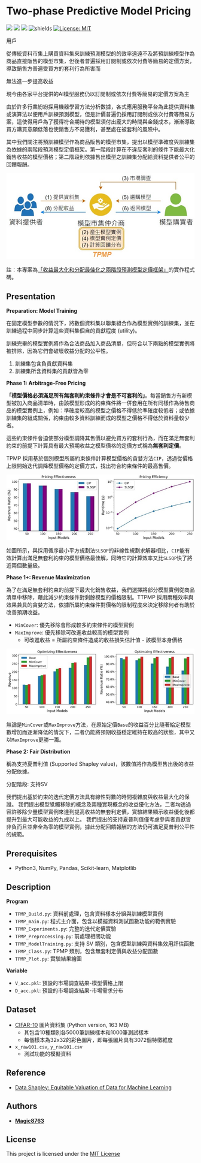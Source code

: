 # Two-phase Predictive Model Pricing
![](https://img.shields.io/github/stars/magic8763/TPMP)
![](https://img.shields.io/github/watchers/magic8763/TPMP)
![](https://img.shields.io/github/forks/magic8763/TPMP)
![shields](https://img.shields.io/badge/python-3.8%2B-blue?style=flat-square)
[![License: MIT](https://img.shields.io/badge/License-MIT-yellow?style=flat-square)](https://opensource.org/licenses/MIT)

用戶

從傳統資料市集上購買資料集來訓練預測模型的的效率遠遠不及將預訓練模型作為商品直接販售的模型市集，但後者普遍採用訂閱制或依次付費等簡易的定價方案，導致銷售方普遍受買方的套利行為所害而

無法進一步提高收益

現今由各家平台提供的AI模型服務仍以訂閱制或依次付費等簡易的定價方案為主

由於許多行業紛紛採用機器學習方法分析數據，各式應用服務平台為此提供資料集或演算法以便用戶訓練預測模型，但是計價普遍仍採用訂閱制或依次付費等簡易方案，這使得用戶為了獲得符合期待的模型須付出龐大的時間與金錢成本，漸漸導致買方購買意願低落也使銷售方不易獲利，甚至處在被套利的風險中。



其中我們關注將預訓練模型作為商品販售的模型市集，提出以模型準確度與訓練集為依據的兩階段預測模型定價框架。第一階段計算在不違反套利的條件下能最大化銷售收益的模型價格；第二階段則依據售出模型之訓練集分配給資料提供者公平的回饋報酬。

![image](https://github.com/Magic8763/TPMP/blob/main/img/model_market.jpg)

註：本專案為[「收益最大化和分配最佳化之兩階段預測模型定價框架」](https://hdl.handle.net/11296/4w3p68)的實作程式碼。

## Presentation
**Preparation: Model Training**

在固定模型參數的情況下，將數個資料集以聯集組合作為模型實例的訓練集，並在訓練過程中同步計算這些資料集個自的貢獻程度 (utility)。

訓練完畢的模型實例將作為合法商品加入商品清單，但符合以下兩點的模型實例將被排除，因為它們會破壞收益分配的公平性。
1. 訓練集包含負貢獻資料集
2. 訓練集所含資料集的貢獻皆為零

**Phase 1: Arbitrage-Free Pricing**

**「模型價格必須滿足所有無套利約束條件才會是不可套利的」**。每當銷售方有新模型被加入商品清單時，由該模型形成的約束條件將一併套用在所有同樣作為待售商品的模型實例上，例如：準確度較高的模型之價格不得低於準確度較低者；或依據訓練集的組成關係，約束由較多資料訓練而成的模型之價格不得低於資料量較少者。

這些約束條件會迫使部分模型調降其售價以避免買方的套利行為，而在滿足無套利約束的前提下計算具有最大預期收益之模型價格的定價方式稱為**無套利定價**。

TPMP 採用基於個別模型所屬約束條件計算模型價格的貪婪方法`CIP`，透過從價格上限開始迭代調降模型價格的定價方式，找出符合約束條件的最高售價。

![image](https://github.com/Magic8763/TPMP/blob/main/img/arbitrage-free_pricing.jpg)

如圖所示，與採用循序最小平方規劃法`SLSQP`的非線性規劃求解器相比，`CIP`能有效計算出滿足無套利約束的模型價格最佳解，同時它的計算效率又比`SLSQP`快了將近兩個數量級。

**Phase 1+: Revenue Maximization**

為了在滿足無套利約束的前提下最大化銷售收益，我們選擇將部分模型實例從商品清單中移除，藉此減少約束條件對剩餘模型的價格限制。TTPMP 採用兩種效率與效果兼具的貪婪方法，依據所屬約束條件對價格的限制程度來決定移除何者有助於改善預期收益。
- `MinCover`: 優先移除會形成較多約束條件的模型實例
- `MaxImprove`: 優先移除可改進收益較高的模型實例
  - 可改進收益 = 所屬約束條件造成的收益損失估計值 - 該模型本身價格

![image](https://github.com/Magic8763/TPMP/blob/main/img/revenue_maximization.jpg)

無論是`MinCover`或`MaxImprove`方法，在原始定價`Base`的收益百分比隨著給定模型數增加而逐漸降低的情況下，二者仍能將預期收益穩定維持在較高的狀態，其中又以`MaxImprove`更勝一籌。

**Phase 2: Fair Distribution**

稱為支持夏普利值 (Supported Shapley value)，該數值將作為模型售出後的收益分配依據。

分配階段: 支持SV

我們提出基於約束的迭代定價方法具有線性對數的時間複雜度與收益最大化的保證。
我們提出模型牴觸移除的概念及兩種實現概念的收益優化方法，二者均透過容許移除少量模型實例來達到提高收益的無套利定價，實驗結果顯示收益優化後都提升到最大可能收益的九成以上。
我們提出的支持夏普利值僅考慮參與者貢獻皆非負而且並非全為零的模型實例，據此分配回饋報酬的方法仍可滿足夏普利公平性的規範。

## Prerequisites
- Python3, NumPy, Pandas, Scikit-learn, Matplotlib

## Description
**Program**
- `TPMP_Build.py`: 資料前處理，包含資料樣本分組與訓練模型實例
- `TPMP_main.py`: 程式主介面，包含以模擬資料測試函數功能的範例實驗
- `TPMP_Experiments.py`: 完整的迭代定價實驗
- `TPMP_Preprocessing.py`: 前處理相關功能
- `TPMP_ModelTraining.py`: 支持 SV 類別，包含模型訓練與資料集效用評估函數
- `TPMP_Class.py`: TPMP 類別，包含無套利定價與收益分配函數
- `TPMP_Plot.py`: 實驗結果繪圖

**Variable**
- `V_acc.pkl`: 預設的市場調查結果-模型價格上限
- `D_acc.pkl`: 預設的市場調查結果-市場需求分布

## Dataset
- [CIFAR-10](https://www.cs.toronto.edu/~kriz/cifar.html) 圖片資料集 (Python version, 163 MB)
  - 其包含10種類別各5000筆訓練樣本和1000筆測試樣本
  - 每個樣本為32x32的彩色圖片，即每張圖片具有3072個特徵維度
- `x_raw101.csv`, `y_raw101.csv`
  - 測試功能的模擬資料

## Reference
- [Data Shapley: Equitable Valuation of Data for Machine Learning](https://github.com/amiratag/DataShapley)

## Authors
- **[Magic8763](https://github.com/Magic8763)**

## License
This project is licensed under the [MIT License](https://github.com/Magic8763/TPMP/blob/main/LICENSE)
